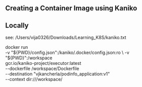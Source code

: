 Creating a Container Image using Kaniko
-------

Locally
------
see: /Users/vija0326/Downloads/Learning_K8S/kaniko.txt

docker run \
    -v "${PWD}/config.json":/kaniko/.docker/config.json:ro \
    -v "${PWD}":/workspace \
    gcr.io/kaniko-project/executor:latest \
    --dockerfile /workspace/Dockerfile \
    --destination "vjkancherla/podinfo_application:v1" \
    --context dir:///workspace/

